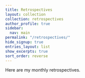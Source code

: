 ```yaml
---
title: Retrospectives
layout: collection
collection: retrospectives
author_profile: true
sidebar:
  nav: main
permalink: "/retrospectives/"
hide_signup: true
entries_layout: list
show_excerpts: true
sort_order: reverse
---
```


Here are my monthly retrospectives.
